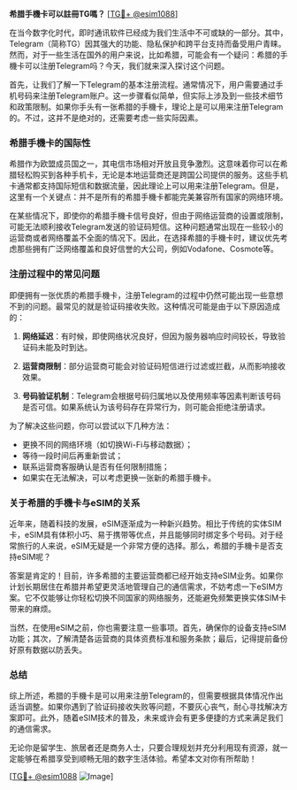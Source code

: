 **希腊手機卡可以註冊TG嗎？** [[TG💪+ @esim1088](https://t.me/s/esim1088)]

在当今数字化时代，即时通讯软件已经成为我们生活中不可或缺的一部分。其中，Telegram（简称TG）因其强大的功能、隐私保护和跨平台支持而备受用户青睐。然而，对于一些生活在国外的用户来说，比如希腊，可能会有一个疑问：希腊的手機卡可以注册Telegram吗？今天，我们就来深入探讨这个问题。

首先，让我们了解一下Telegram的基本注册流程。通常情况下，用户需要通过手机号码来注册Telegram账户。这一步骤看似简单，但实际上涉及到一些技术细节和政策限制。如果你手头有一张希腊的手機卡，理论上是可以用来注册Telegram的。不过，这并不是绝对的，还需要考虑一些实际因素。

### 希腊手機卡的国际性

希腊作为欧盟成员国之一，其电信市场相对开放且竞争激烈。这意味着你可以在希腊轻松购买到各种手机卡，无论是本地运营商还是跨国公司提供的服务。这些手机卡通常都支持国际短信和数据流量，因此理论上可以用来注册Telegram。但是，这里有一个关键点：并不是所有的希腊手機卡都能完美兼容所有国家的网络环境。

在某些情况下，即使你的希腊手機卡信号良好，但由于网络运营商的设置或限制，可能无法顺利接收Telegram发送的验证码短信。这种问题通常出现在一些较小的运营商或者网络覆盖不全面的情况下。因此，在选择希腊的手機卡时，建议优先考虑那些拥有广泛网络覆盖和良好信誉的大公司，例如Vodafone、Cosmote等。

### 注册过程中的常见问题

即便拥有一张优质的希腊手機卡，注册Telegram的过程中仍然可能出现一些意想不到的问题。最常见的就是验证码接收失败。这种情况可能是由于以下原因造成的：

1. **网络延迟**：有时候，即使网络状况良好，但因为服务器响应时间较长，导致验证码未能及时到达。
   
2. **运营商限制**：部分运营商可能会对验证码短信进行过滤或拦截，从而影响接收效果。

3. **号码验证机制**：Telegram会根据号码归属地以及使用频率等因素判断该号码是否可信。如果系统认为该号码存在异常行为，则可能会拒绝注册请求。

为了解决这些问题，你可以尝试以下几种方法：

- 更换不同的网络环境（如切换Wi-Fi与移动数据）；
- 等待一段时间后再重新尝试；
- 联系运营商客服确认是否有任何限制措施；
- 如果实在无法解决，可以考虑更换一张新的希腊手機卡。

### 关于希腊的手機卡与eSIM的关系

近年来，随着科技的发展，eSIM逐渐成为一种新兴趋势。相比于传统的实体SIM卡，eSIM具有体积小巧、易于携带等优点，并且能够同时绑定多个号码。对于经常旅行的人来说，eSIM无疑是一个非常方便的选择。那么，希腊的手機卡是否支持eSIM呢？

答案是肯定的！目前，许多希腊的主要运营商都已经开始支持eSIM业务。如果你计划长期居住在希腊并希望更灵活地管理自己的通信需求，不妨考虑一下eSIM方案。它不仅能够让你轻松切换不同国家的网络服务，还能避免频繁更换实体SIM卡带来的麻烦。

当然，在使用eSIM之前，你也需要注意一些事项。首先，确保你的设备支持eSIM功能；其次，了解清楚各运营商的具体资费标准和服务条款；最后，记得提前备份好原有数据以防丢失。

### 总结

综上所述，希腊的手機卡是可以用来注册Telegram的，但需要根据具体情况作出适当调整。如果你遇到了验证码接收失败等问题，不要灰心丧气，耐心寻找解决方案即可。此外，随着eSIM技术的普及，未来或许会有更多便捷的方式来满足我们的通信需求。

无论你是留学生、旅居者还是商务人士，只要合理规划并充分利用现有资源，就一定能够在希腊享受到顺畅无阻的数字生活体验。希望本文对你有所帮助！

[[TG💪+ @esim1088](https://t.me/s/esim1088) ![Image](https://i.postimg.cc/4NQfJmqS/Snipaste-2025-05-13-00-14-12.png)]